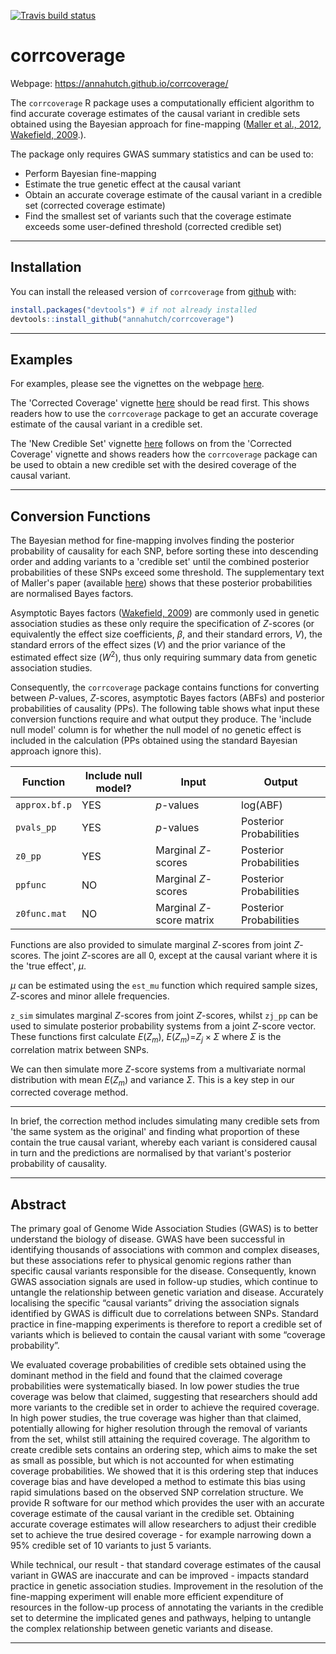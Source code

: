 
<!-- README.md is generated from README.Rmd. Please edit that file -->

<!-- badges: start -->
[![Travis build
status](https://travis-ci.org/tidyverse/dplyr.svg?branch=master)](https://travis-ci.org/annahutch/corrcoverage)
<!-- badges: end -->

corrcoverage
============

Webpage: <https://annahutch.github.io/corrcoverage/>

The `corrcoverage` R package uses a computationally efficient algorithm to find accurate coverage estimates of the causal variant in credible sets obtained using the Bayesian approach for fine-mapping ([Maller et al., 2012](https://www.ncbi.nlm.nih.gov/pubmed/23104008), [Wakefield, 2009](https://onlinelibrary.wiley.com/doi/abs/10.1002/gepi.20359).).

The package only requires GWAS summary statistics and can be used to:

-   Perform Bayesian fine-mapping
-   Estimate the true genetic effect at the causal variant
-   Obtain an accurate coverage estimate of the causal variant in a credible set (corrected coverage estimate)
-   Find the smallest set of variants such that the coverage estimate exceeds some user-defined threshold (corrected credible set)

------------------------------------------------------------------------

Installation
------------

You can install the released version of `corrcoverage` from [github](https://github.com/) with:

``` r
install.packages("devtools") # if not already installed
devtools::install_github("annahutch/corrcoverage")
```

------------------------------------------------------------------------

Examples
--------

For examples, please see the vignettes on the webpage [here](http://annahutch.github.io/corrcoverage/articles/my-vignette.html).

The 'Corrected Coverage' vignette [here](https://annahutch.github.io/corrcoverage/articles/my-vignette.html) should be read first. This shows readers how to use the `corrcoverage` package to get an accurate coverage estimate of the causal variant in a credible set.

The 'New Credible Set' vignette [here](https://annahutch.github.io/corrcoverage/articles/New-Credible-Set.html) follows on from the 'Corrected Coverage' vignette and shows readers how the `corrcoverage` package can be used to obtain a new credible set with the desired coverage of the causal variant.

------------------------------------------------------------------------

Conversion Functions
--------------------

The Bayesian method for fine-mapping involves finding the posterior probability of causality for each SNP, before sorting these into descending order and adding variants to a 'credible set' until the combined posterior probabilities of these SNPs exceed some threshold. The supplementary text of Maller's paper (available [here](https://media.nature.com/original/nature-assets/ng/journal/v44/n12/extref/ng.2435-S1.pdf)) shows that these posterior probabilities are normalised Bayes factors.

Asymptotic Bayes factors ([Wakefield, 2009](https://onlinelibrary.wiley.com/doi/abs/10.1002/gepi.20359)) are commonly used in genetic association studies as these only require the specification of *Z*-scores (or equivalently the effect size coefficients, *β*, and their standard errors, *V*), the standard errors of the effect sizes (*V*) and the prior variance of the estimated effect size (*W*<sup>2</sup>), thus only requiring summary data from genetic association studies.

Consequently, the `corrcoverage` package contains functions for converting between *P*-values, *Z*-scores, asymptotic Bayes factors (ABFs) and posterior probabilities of causality (PPs). The following table shows what input these conversion functions require and what output they produce. The 'include null model' column is for whether the null model of no genetic effect is included in the calculation (PPs obtained using the standard Bayesian approach ignore this).

| Function      | Include null model? | Input                     | Output                  |
|---------------|---------------------|---------------------------|-------------------------|
| `approx.bf.p` | YES                 | *p*-values                | log(ABF)                |
| `pvals_pp`    | YES                 | *p*-values                | Posterior Probabilities |
| `z0_pp`       | YES                 | Marginal *Z*-scores       | Posterior Probabilities |
| `ppfunc`      | NO                  | Marginal *Z*-scores       | Posterior Probabilities |
| `z0func.mat`  | NO                  | Marginal *Z*-score matrix | Posterior Probabilities |

Functions are also provided to simulate marginal *Z*-scores from joint *Z*-scores. The joint *Z*-scores are all 0, except at the causal variant where it is the 'true effect', *μ*.

*μ* can be estimated using the `est_mu` function which required sample sizes, *Z*-scores and minor allele frequencies.

`z_sim` simulates marginal *Z*-scores from joint *Z*-scores, whilst `zj_pp` can be used to simulate posterior probability systems from a joint *Z*-score vector. These functions first calculate *E*(*Z*<sub>*m*</sub>),
*E*(*Z*<sub>*m*</sub>)=*Z*<sub>*j*</sub> × *Σ*
 where *Σ* is the correlation matrix between SNPs.

We can then simulate more *Z*-score systems from a multivariate normal distribution with mean *E*(*Z*<sub>*m*</sub>) and variance *Σ*. This is a key step in our corrected coverage method.

------------------------------------------------------------------------

In brief, the correction method includes simulating many credible sets from 'the same system as the original' and finding what proportion of these contain the true causal variant, whereby each variant is considered causal in turn and the predictions are normalised by that variant's posterior probability of causality.

------------------------------------------------------------------------

Abstract
--------

The primary goal of Genome Wide Association Studies (GWAS) is to better understand the biology of disease. GWAS have been successful in identifying thousands of associations with common and complex diseases, but these associations refer to physical genomic regions rather than specific causal variants responsible for the disease. Consequently, known GWAS association signals are used in follow-up studies, which continue to untangle the relationship between genetic variation and disease. Accurately localising the specific “causal variants” driving the association signals identified by GWAS is difficult due to correlations between SNPs. Standard practice in fine-mapping experiments is therefore to report a credible set of variants which is believed to contain the causal variant with some “coverage probability”.

We evaluated coverage probabilities of credible sets obtained using the dominant method in the field and found that the claimed coverage probabilities were systematically biased. In low power studies the true coverage was below that claimed, suggesting that researchers should add more variants to the credible set in order to achieve the required coverage. In high power studies, the true coverage was higher than that claimed, potentially allowing for higher resolution through the removal of variants from the set, whilst still attaining the required coverage. The algorithm to create credible sets contains an ordering step, which aims to make the set as small as possible, but which is not accounted for when estimating coverage probabilities. We showed that it is this ordering step that induces coverage bias and have developed a method to estimate this bias using rapid simulations based on the observed SNP correlation structure. We provide R software for our method which provides the user with an accurate coverage estimate of the causal variant in the credible set. Obtaining accurate coverage estimates will allow researchers to adjust their credible set to achieve the true desired coverage - for example narrowing down a 95% credible set of 10 variants to just 5 variants.

While technical, our result - that standard coverage estimates of the causal variant in GWAS are inaccurate and can be improved - impacts standard practice in genetic association studies. Improvement in the resolution of the fine-mapping experiment will enable more efficient expenditure of resources in the follow-up process of annotating the variants in the credible set to determine the implicated genes and pathways, helping to untangle the complex relationship between genetic variants and disease.

------------------------------------------------------------------------
